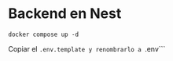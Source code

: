 
# Backend en Nest


```
docker compose up -d
```

Copiar el ```.env.template y renombrarlo a ```.env```